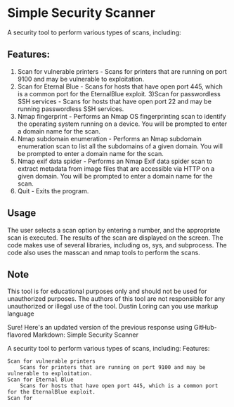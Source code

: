 # Simple Security Scanner

A security tool to perform various types of scans, including:

## Features:

1) Scan for vulnerable printers - Scans for printers that are running on port 9100 and may be vulnerable to exploitation.
2) Scan for Eternal Blue - Scans for hosts that have open port 445, which is a common port for the EternalBlue exploit.
3)Scan for passwordless SSH services - Scans for hosts that have open port 22 and may be running passwordless SSH services.
4) Nmap fingerprint - Performs an Nmap OS fingerprinting scan to identify the operating system running on a device. You will be prompted to enter a domain name for the scan.
5) Nmap subdomain enumeration - Performs an Nmap subdomain enumeration scan to list all the subdomains of a given domain. You will be prompted to enter a domain name for the scan.
6) Nmap exif data spider - Performs an Nmap Exif data spider scan to extract metadata from image files that are accessible via HTTP on a given domain. You will be prompted to enter a domain name for the scan.
7) Quit - Exits the program.

## Usage

The user selects a scan option by entering a number, and the appropriate scan is executed. The results of the scan are displayed on the screen. The code makes use of several libraries, including os, sys, and subprocess. The code also uses the masscan and nmap tools to perform the scans.

## Note

This tool is for educational purposes only and should not be used for unauthorized purposes. The authors of this tool are not responsible for any unauthorized or illegal use of the tool.
Dustin Loring
can you use markup language

Sure! Here's an updated version of the previous response using GitHub-flavored Markdown:
Simple Security Scanner

A security tool to perform various types of scans, including:
Features:

    Scan for vulnerable printers
        Scans for printers that are running on port 9100 and may be vulnerable to exploitation.
    Scan for Eternal Blue
        Scans for hosts that have open port 445, which is a common port for the EternalBlue exploit.
    Scan for

